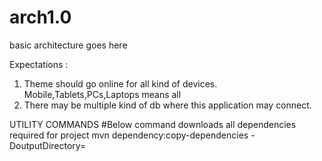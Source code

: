 # arch1.0
basic architecture goes here

Expectations : 
1) Theme should go online for all kind of devices. Mobile,Tablets,PCs,Laptops means all	
2) There may be multiple kind of db where this application may connect.


UTILITY COMMANDS
#Below command downloads all dependencies required for project
mvn dependency:copy-dependencies -DoutputDirectory=<directory path>

